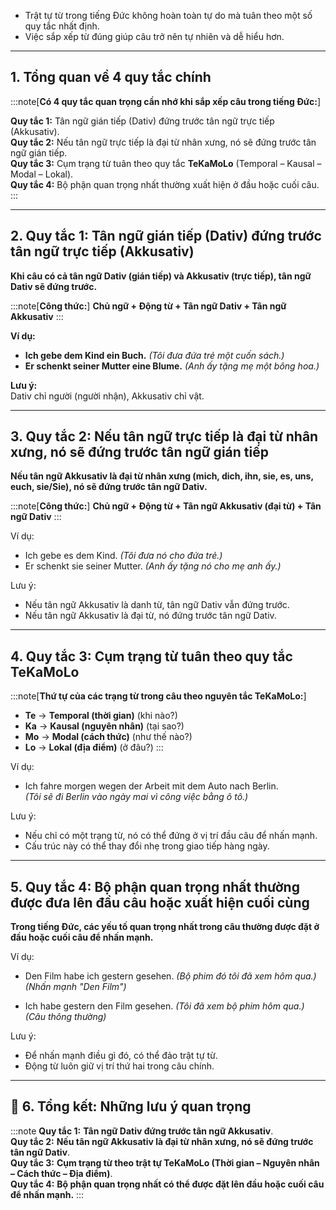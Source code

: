 
-  Trật tự từ trong tiếng Đức không hoàn toàn tự do mà tuân theo một số quy tắc nhất định.  
- Việc sắp xếp từ đúng giúp câu trở nên tự nhiên và dễ hiểu hơn.

---

## **1. Tổng quan về 4 quy tắc chính**

:::note[**Có 4 quy tắc quan trọng cần nhớ khi sắp xếp câu trong tiếng Đức:**]

**Quy tắc 1:** Tân ngữ gián tiếp (Dativ) đứng trước tân ngữ trực tiếp (Akkusativ).  
**Quy tắc 2:** Nếu tân ngữ trực tiếp là đại từ nhân xưng, nó sẽ đứng trước tân ngữ gián tiếp.  
**Quy tắc 3:** Cụm trạng từ tuân theo quy tắc **TeKaMoLo** (Temporal – Kausal – Modal – Lokal).  
**Quy tắc 4:** Bộ phận quan trọng nhất thường xuất hiện ở đầu hoặc cuối câu.
:::


---


## **2. Quy tắc 1: Tân ngữ gián tiếp (Dativ) đứng trước tân ngữ trực tiếp (Akkusativ)**

**Khi câu có cả tân ngữ Dativ (gián tiếp) và Akkusativ (trực tiếp), tân ngữ Dativ sẽ đứng trước.**

:::note[**Công thức:**]
**Chủ ngữ + Động từ + Tân ngữ Dativ + Tân ngữ Akkusativ**
:::

**Ví dụ:**

- **Ich gebe dem Kind ein Buch.** _(Tôi đưa đứa trẻ một cuốn sách.)_
- **Er schenkt seiner Mutter eine Blume.** _(Anh ấy tặng mẹ một bông hoa.)_

**Lưu ý:**  
  Dativ chỉ người (người nhận), Akkusativ chỉ vật.

---

## **3. Quy tắc 2: Nếu tân ngữ trực tiếp là đại từ nhân xưng, nó sẽ đứng trước tân ngữ gián tiếp**

**Nếu tân ngữ Akkusativ là đại từ nhân xưng (mich, dich, ihn, sie, es, uns, euch, sie/Sie), nó sẽ đứng trước tân ngữ Dativ.**

:::note[**Công thức:**]
**Chủ ngữ + Động từ + Tân ngữ Akkusativ (đại từ) + Tân ngữ Dativ**
:::

Ví dụ:

- Ich gebe es dem Kind. _(Tôi đưa nó cho đứa trẻ.)_
- Er schenkt sie seiner Mutter. _(Anh ấy tặng nó cho mẹ anh ấy.)_

Lưu ý:  
  - Nếu tân ngữ Akkusativ là danh từ, tân ngữ Dativ vẫn đứng trước.  
  - Nếu tân ngữ Akkusativ là đại từ, nó đứng trước tân ngữ Dativ.

---

## **4. Quy tắc 3: Cụm trạng từ tuân theo quy tắc TeKaMoLo**

:::note[**Thứ tự của các trạng từ trong câu theo nguyên tắc TeKaMoLo:**]

- **Te** → **Temporal (thời gian)** (khi nào?)  
- **Ka** → **Kausal (nguyên nhân)** (tại sao?)  
- **Mo** → **Modal (cách thức)** (như thế nào?)  
- **Lo** → **Lokal (địa điểm)** (ở đâu?)
:::

Ví dụ:

- Ich fahre morgen wegen der Arbeit mit dem Auto nach Berlin.  
    _(Tôi sẽ đi Berlin vào ngày mai vì công việc bằng ô tô.)_

Lưu ý:  
  - Nếu chỉ có một trạng từ, nó có thể đứng ở vị trí đầu câu để nhấn mạnh.  
  - Cấu trúc này có thể thay đổi nhẹ trong giao tiếp hàng ngày.

---

## **5. Quy tắc 4: Bộ phận quan trọng nhất thường được đưa lên đầu câu hoặc xuất hiện cuối cùng**

**Trong tiếng Đức, các yếu tố quan trọng nhất trong câu thường được đặt ở đầu hoặc cuối câu để nhấn mạnh.**

Ví dụ:

- Den Film habe ich gestern gesehen. 
	_(Bộ phim đó tôi đã xem hôm qua.)_
	_(Nhấn mạnh "Den Film")_

- Ich habe gestern den Film gesehen. 
	_(Tôi đã xem bộ phim hôm qua.)_ 
	_(Câu thông thường)_

Lưu ý:  
  - Để nhấn mạnh điều gì đó, có thể đảo trật tự từ.  
  - Động từ luôn giữ vị trí thứ hai trong câu chính.

---

## **📍 6. Tổng kết: Những lưu ý quan trọng**

:::note
  **Quy tắc 1:** **Tân ngữ Dativ đứng trước tân ngữ Akkusativ**.  
  **Quy tắc 2:** **Nếu tân ngữ Akkusativ là đại từ nhân xưng, nó sẽ đứng trước tân ngữ Dativ**.  
  **Quy tắc 3:** **Cụm trạng từ theo trật tự TeKaMoLo (Thời gian – Nguyên nhân – Cách thức – Địa điểm)**.  
  **Quy tắc 4:** **Bộ phận quan trọng nhất có thể được đặt lên đầu hoặc cuối câu để nhấn mạnh.**
:::